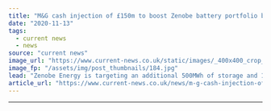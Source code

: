 ```yaml
---
title: "M&G cash injection of £150m to boost Zenobe battery portfolio by additional 500MWh"
date: "2020-11-13"
tags: 
  - current news
  - news
source: "current news"
image_url: "https://www.current-news.co.uk/static/images/_400x400_crop_center-center/Aylesford-in-Kent-Zenobe-Energy.jpg"
image_fp: "/assets/img/post_thumbnails/184.jpg"
lead: "​Zenobe Energy is targeting an additional 500MWh of storage and 1,000 electric buses following a £150 million investment from Infrascapital, the infrastructure equity investment arm of M&G."
article_url: "https://www.current-news.co.uk/news/m-g-cash-injection-of-150m-to-help-boost-zenobe-battery-portfolio-by-additional-500mwh?utm_source=rss-feeds&utm_medium=rss&utm_campaign=rss"
---
```


---
